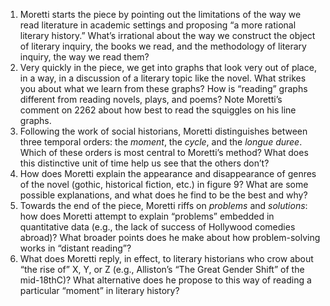 1. Moretti starts the piece by pointing out the limitations of the way we read literature in academic settings and proposing “a more rational literary history.” What’s irrational about the way we construct the object of literary inquiry, the books we read, and the methodology of literary inquiry, the way we read them?
2. Very quickly in the piece, we get into graphs that look very out of place, in a way, in a discussion of a literary topic like the novel. What strikes you about what we learn from these graphs? How is “reading” graphs different from reading novels, plays, and poems? Note Moretti’s comment on 2262 about how best to read the squiggles on his line graphs.
3. Following the work of social historians, Moretti distinguishes between three temporal orders: the  *moment*, the *cycle*, and the *longue duree*. Which of these orders is most central to Moretti’s method? What does this distinctive unit of time help us see that the others don’t?
4. How does Moretti explain the appearance and disappearance of genres of the novel (gothic, historical fiction, etc.) in figure 9? What are some possible explanations, and what does he find to be the best and why?
5. Towards the end of the piece, Moretti riffs on *problems* and *solutions*: how does Moretti attempt to explain “problems” embedded in quantitative data (e.g., the lack of success of Hollywood comedies abroad)? What broader points does he make about how problem-solving works in “distant reading”?
6. What does Moretti reply, in effect, to literary historians who crow about “the rise of” X, Y, or Z (e.g., Alliston’s “The Great Gender Shift” of the mid-18thC)? What alternative does he propose to this way of reading a particular “moment” in literary history?
